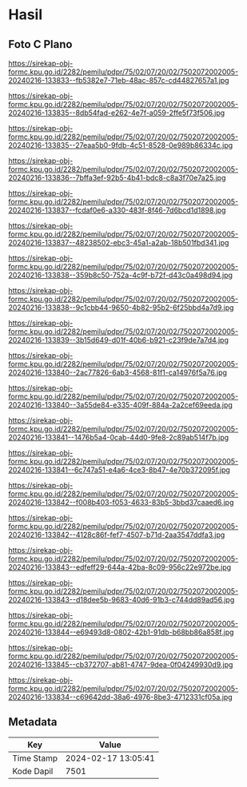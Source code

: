 # Hasil

## Foto C Plano

https://sirekap-obj-formc.kpu.go.id/2282/pemilu/pdpr/75/02/07/20/02/7502072002005-20240216-133833--fb5382e7-71eb-48ac-857c-cd44827657a1.jpg

https://sirekap-obj-formc.kpu.go.id/2282/pemilu/pdpr/75/02/07/20/02/7502072002005-20240216-133835--8db54fad-e262-4e7f-a059-2ffe5f73f506.jpg

https://sirekap-obj-formc.kpu.go.id/2282/pemilu/pdpr/75/02/07/20/02/7502072002005-20240216-133835--27eaa5b0-9fdb-4c51-8528-0e989b86334c.jpg

https://sirekap-obj-formc.kpu.go.id/2282/pemilu/pdpr/75/02/07/20/02/7502072002005-20240216-133836--7bffa3ef-92b5-4b41-bdc8-c8a3f70e7a25.jpg

https://sirekap-obj-formc.kpu.go.id/2282/pemilu/pdpr/75/02/07/20/02/7502072002005-20240216-133837--fcdaf0e6-a330-483f-8f46-7d6bcd1d1898.jpg

https://sirekap-obj-formc.kpu.go.id/2282/pemilu/pdpr/75/02/07/20/02/7502072002005-20240216-133837--48238502-ebc3-45a1-a2ab-18b501fbd341.jpg

https://sirekap-obj-formc.kpu.go.id/2282/pemilu/pdpr/75/02/07/20/02/7502072002005-20240216-133838--359b8c50-752a-4c9f-b72f-d43c0a498d94.jpg

https://sirekap-obj-formc.kpu.go.id/2282/pemilu/pdpr/75/02/07/20/02/7502072002005-20240216-133838--9c1cbb44-9650-4b82-95b2-6f25bbd4a7d9.jpg

https://sirekap-obj-formc.kpu.go.id/2282/pemilu/pdpr/75/02/07/20/02/7502072002005-20240216-133839--3b15d649-d01f-40b6-b921-c23f9de7a7d4.jpg

https://sirekap-obj-formc.kpu.go.id/2282/pemilu/pdpr/75/02/07/20/02/7502072002005-20240216-133840--2ac77826-6ab3-4568-81f1-ca14976f5a76.jpg

https://sirekap-obj-formc.kpu.go.id/2282/pemilu/pdpr/75/02/07/20/02/7502072002005-20240216-133840--3a55de84-e335-409f-884a-2a2cef69eeda.jpg

https://sirekap-obj-formc.kpu.go.id/2282/pemilu/pdpr/75/02/07/20/02/7502072002005-20240216-133841--1476b5a4-0cab-44d0-9fe8-2c89ab514f7b.jpg

https://sirekap-obj-formc.kpu.go.id/2282/pemilu/pdpr/75/02/07/20/02/7502072002005-20240216-133841--6c747a51-e4a6-4ce3-8b47-4e70b372095f.jpg

https://sirekap-obj-formc.kpu.go.id/2282/pemilu/pdpr/75/02/07/20/02/7502072002005-20240216-133842--f008b403-f053-4633-83b5-3bbd37caaed6.jpg

https://sirekap-obj-formc.kpu.go.id/2282/pemilu/pdpr/75/02/07/20/02/7502072002005-20240216-133842--4128c86f-fef7-4507-b71d-2aa3547ddfa3.jpg

https://sirekap-obj-formc.kpu.go.id/2282/pemilu/pdpr/75/02/07/20/02/7502072002005-20240216-133843--edfeff29-644a-42ba-8c09-956c22e972be.jpg

https://sirekap-obj-formc.kpu.go.id/2282/pemilu/pdpr/75/02/07/20/02/7502072002005-20240216-133843--d18dee5b-9683-40d6-91b3-c744dd89ad56.jpg

https://sirekap-obj-formc.kpu.go.id/2282/pemilu/pdpr/75/02/07/20/02/7502072002005-20240216-133844--e69493d8-0802-42b1-91db-b68bb86a858f.jpg

https://sirekap-obj-formc.kpu.go.id/2282/pemilu/pdpr/75/02/07/20/02/7502072002005-20240216-133845--cb372707-ab81-4747-9dea-0f04249930d9.jpg

https://sirekap-obj-formc.kpu.go.id/2282/pemilu/pdpr/75/02/07/20/02/7502072002005-20240216-133834--c69642dd-38a6-4976-8be3-4712331cf05a.jpg


## Metadata

| Key        | Value               |
| ---------- | ------------------- |
| Time Stamp | 2024-02-17 13:05:41 |
| Kode Dapil | 7501                |



